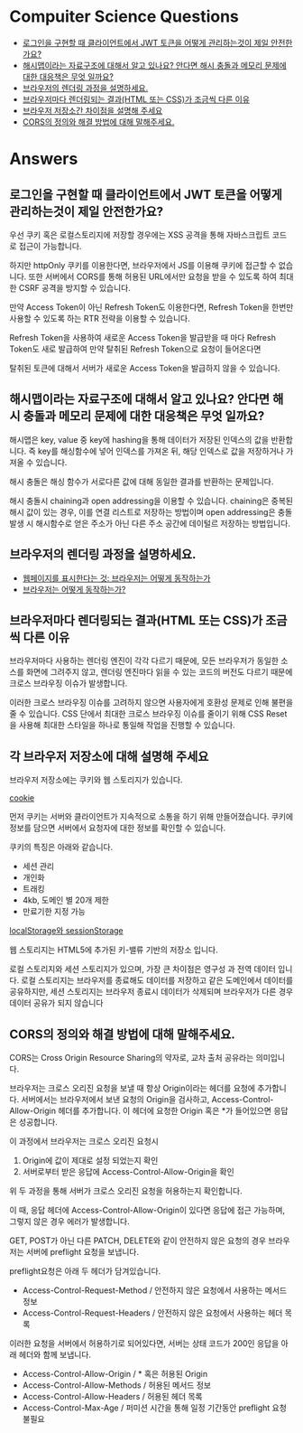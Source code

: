 # Compuiter Science Questions

- [로그인을 구현할 때 클라이언트에서 JWT 토큰을 어떻게 관리하는것이 제일 안전한가요?](#로그인을-구현할-때-클라이언트에서-jwt-토큰을-어떻게-관리하는것이-제일-안전한가요)
- [해시맵이라는 자료구조에 대해서 알고 있나요? 안다면 해시 충돌과 메모리 문제에 대한 대응책은 무엇 일까요?](#해시맵이라는-자료구조에-대해서-알고-있나요-안다면-해시-충돌과-메모리-문제에-대한-대응책은-무엇-일까요)
- [브라우저의 렌더링 과정을 설명하세요.](#브라우저의-렌더링-과정을-설명하세요)
- [브라우저마다 렌더링되는 결과(HTML 또는 CSS)가 조금씩 다른 이유](#브라우저마다-렌더링되는-결과html-또는-css가-조금씩-다른-이유)
- [브라우저 저장소간 차이점을 설명해 주세요](#브라우저-저장소간-차이점을-설명해-주세요)
- [CORS의 정의와 해결 방법에 대해 말해주세요.](#cors의-정의와-해결-방법에-대해-말해주세요)

# Answers

## 로그인을 구현할 때 클라이언트에서 JWT 토큰을 어떻게 관리하는것이 제일 안전한가요?

우선 쿠키 혹은 로컬스토리지에 저장할 경우에는 XSS 공격을 통해 자바스크립트 코드로 접근이 가능합니다.

하지만 httpOnly 쿠키를 이용한다면, 브라우저에서 JS를 이용해 쿠키에 접근할 수 없습니다.
또한 서버에서 CORS를 통해 허용된 URL에서만 요청을 받을 수 있도록 하여 최대한 CSRF 공격을 방지할 수 있습니다.

만약 Access Token이 아닌 Refresh Token도 이용한다면, Refresh Token을 한번만 사용할 수 있도록 하는 RTR 전략을 이용할 수 있습니다.

Refresh Token을 사용하여 새로운 Access Token을 발급받을 때 마다 Refresh Token도 새로 발급하여 만약 탈취된 Refresh Token으로 요청이 들어온다면

탈취된 토큰에 대해서 서버가 새로운 Access Token을 발급하지 않을 수 있습니다.

## 해시맵이라는 자료구조에 대해서 알고 있나요? 안다면 해시 충돌과 메모리 문제에 대한 대응책은 무엇 일까요?

해시맵은 key, value 중 key에 hashing을 통해 데이터가 저장된 인덱스의 값을 반환합니다.
즉 key를 해싱함수에 넣어 인덱스를 가져온 뒤, 해당 인덱스로 값을 저장하거나 가져올 수 있습니다.

해시 충돌은 해싱 함수가 서로다른 값에 대해 동일한 결과를 반환하는 문제입니다.

해시 충돌시 chaining과 open addressing을 이용할 수 있습니다.
chaining은 중복된 해시 값이 있는 경우, 이를 연결 리스트로 저장하는 방법이며
open addressing은 충돌 발생 시 해시함수로 얻은 주소가 아닌 다른 주소 공간에 데이털르 저장하는 방법입니다.

## 브라우저의 렌더링 과정을 설명하세요.

- [웹페이지를 표시한다는 것: 브라우저는 어떻게 동작하는가](https://developer.mozilla.org/ko/docs/Web/Performance/How_browsers_work)
- [브라우저는 어떻게 동작하는가?](https://d2.naver.com/helloworld/59361)

## 브라우저마다 렌더링되는 결과(HTML 또는 CSS)가 조금씩 다른 이유

브라우저마다 사용하는 렌더링 엔진이 각각 다르기 때문에, 모든 브라우저가 동일한 소스를 화면에 그려주지 않고,
렌더링 엔진마다 읽을 수 있는 코드의 버전도 다르기 때문에 크로스 브라우징 이슈가 발생합니다.

이러한 크로스 브라우징 이슈를 고려하지 않으면 사용자에게 호환성 문제로 인해 불편을 줄 수 있습니다.
CSS 단에서 최대한 크로스 브라우징 이슈를 줄이기 위해 CSS Reset을 사용해 최대한 스타일을 하나로 통일해 작업을 진행할 수 있습니다.

## 각 브라우저 저장소에 대해 설명해 주세요

브라우저 저장소에는 쿠키와 웹 스토리지가 있습니다.

[cookie](https://ko.javascript.info/cookie)

먼저 쿠키는 서버와 클라이언트가 지속적으로 소통을 하기 위해 만들어졌습니다. 쿠키에 정보를 담으면 서버에서 요청자에 대한 정보를 확인할 수 있습니다.

쿠키의 특징은 아래와 같습니다.

- 세션 관리
- 개인화
- 트래킹
- 4kb, 도메인 별 20개 제한
- 만료기한 지정 가능

[localStorage와 sessionStorage](https://ko.javascript.info/localstorage)

웹 스토리지는 HTML5에 추가된 키-밸류 기반의 저장소 입니다.

로컬 스토리지와 세션 스토리지가 있으며, 가장 큰 차이점은 영구성 과 전역 데이터 입니다.
로컬 스토리지는 브라우저를 종료해도 데이터를 저장하고 같은 도메인에서 데이터를 공유하지만, 세션 스토리지는 브라우저 종료시 데이터가 삭제되며 브라우저가 다른 경우 데이터 공유가 되지 않습니다

## CORS의 정의와 해결 방법에 대해 말해주세요.

CORS는 Cross Origin Resource Sharing의 약자로, 교차 출처 공유라는 의미입니다.

브라우저는 크로스 오리진 요청을 보낼 때 항상 Origin이라는 헤더를 요청에 추가합니다.
서버에서는 브라우저에서 보낸 요청의 Origin을 검사하고, Access-Control-Allow-Origin 헤더를 추가합니다. 이 헤더에 요청한 Origin 혹은 \*가 들어있으면 응답은 성공합니다.

이 과정에서 브라우저는 크로스 오리진 요청시

1. Origin에 값이 제대로 설정 되었는지 확인
2. 서버로부터 받은 응답에 Access-Control-Allow-Origin을 확인

위 두 과정을 통해 서버가 크로스 오리진 요청을 허용하는지 확인합니다.

이 때, 응답 헤더에 Access-Control-Allow-Origin이 있다면 응답에 접근 가능하며, 그렇지 않은 경우 에러가 발생합니다.

GET, POST가 아닌 다른 PATCH, DELETE와 같이 안전하지 않은 요청의 경우 브라우저는 서버에 preflight 요청을 보냅니다.

preflight요청은 아래 두 헤더가 담겨있습니다.

- Access-Control-Request-Method / 안전하지 않은 요청에서 사용하는 메서드 정보
- Access-Control-Request-Headers / 안전하지 않은 요청에서 사용하는 헤더 목록

이러한 요청을 서버에서 허용하기로 되어있다면, 서버는 상태 코드가 200인 응답을 아래 헤더와 함께 보냅니다.

- Access-Control-Allow-Origin / \* 혹은 허용된 Origin
- Access-Control-Allow-Methods / 허용된 메서드 정보
- Access-Control-Allow-Headers / 허용된 헤더 목록
- Access-Control-Max-Age / 퍼미션 시간을 통해 일정 기간동안 preflight 요청 불필요
